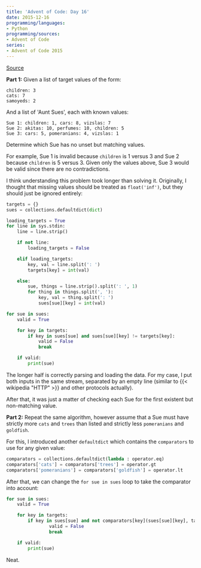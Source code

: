 ```yaml
---
title: 'Advent of Code: Day 16'
date: 2015-12-16
programming/languages:
- Python
programming/sources:
- Advent of Code
series:
- Advent of Code 2015
---
```

<a href="http://adventofcode.com/2015/day/16">Source</a>

**Part 1:** Given a list of target values of the form:

```text
children: 3
cats: 7
samoyeds: 2
```

And a list of 'Aunt Sues', each with known values:

```text
Sue 1: children: 1, cars: 8, vizslas: 7
Sue 2: akitas: 10, perfumes: 10, children: 5
Sue 3: cars: 5, pomeranians: 4, vizslas: 1
```

Determine which Sue has no unset but matching values.

For example, Sue 1 is invalid because `children` is 1 versus 3 and Sue 2 because `children` is 5 versus 3. Given only the values above, Sue 3 would be valid since there are no contradictions.

<!--more-->

I think understanding this problem took longer than solving it. Originally, I thought that missing values should be treated as `float('inf')`, but they should just be ignored entirely:

```python
targets = {}
sues = collections.defaultdict(dict)

loading_targets = True
for line in sys.stdin:
    line = line.strip()

    if not line:
        loading_targets = False

    elif loading_targets:
        key, val = line.split(': ')
        targets[key] = int(val)

    else:
        sue, things = line.strip().split(': ', 1)
        for thing in things.split(', '):
            key, val = thing.split(': ')
            sues[sue][key] = int(val)

for sue in sues:
    valid = True

    for key in targets:
        if key in sues[sue] and sues[sue][key] != targets[key]:
            valid = False
            break

    if valid:
        print(sue)
```

The longer half is correctly parsing and loading the data. For my case, I put both inputs in the same stream, separated by an empty line (similar to {{< wikipedia "HTTP" >}} and other protocols actually).

After that, it was just a matter of checking each Sue for the first existent but non-matching value.

**Part 2:** Repeat the same algorithm, however assume that a Sue must have strictly more `cats` and `trees` than listed and strictly less `pomeranians` and `goldfish`.

For this, I introduced another `defaultdict` which contains the `comparators` to use for any given value:

```python
comparators = collections.defaultdict(lambda : operator.eq)
comparators['cats'] = comparators['trees'] = operator.gt
comparators['pomeranians'] = comparators['goldfish'] = operator.lt
```

After that, we can change the `for sue in sues` loop to take the comparator into account:

```python
for sue in sues:
    valid = True

    for key in targets:
        if key in sues[sue] and not comparators[key](sues[sue][key], targets[key]):
                valid = False
                break

    if valid:
        print(sue)
```

Neat.

